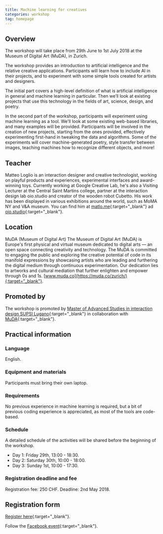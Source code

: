 ```yaml
---
title: Machine learning for creatives
categories: workshop
tag: homepage
---
```


## Overview

The workshop will take place from 29th June to 1st July 2018 at the Museum of Digital Art (MuDA), in Zurich.

The workshop provides an introduction to artificial intelligence and the relative creative applications. Participants will learn how to include AI in their projects, and to experiment with some simple tools created for artists and designers.

The initial part covers a high-level definition of what is artificial intelligence in general and machine learning in particular. Then we’ll look at existing projects that use this technology in the fields of art, science, design, and poetry.

In the second part of the workshop, participants will experiment using machine learning as a tool. We'll look at some existing web-based libraries, and many examples will be provided. 
Participants will be involved in the creation of new projects, starting from the ones provided, effectively experimenting first-hand in tweaking the data and algorithms. 
Some of the experiments will cover machine-generated poetry, style transfer between images, teaching machines how to recognize different objects, and more!


## Teacher

Matteo Loglio is an interaction designer and creative technologist, working on playful products and experiences, experimental interfaces and award-winning toys. Currently working at Google Creative Lab, he's also a Visiting Lecturer at the Central Saint Martins college, partner at the interaction design lab oio.studio and creator of the wooden robot Cubetto. His work has been displayed in various exhibitions around the world, such as MoMA NY and V&A museum.
You can find him at [matlo.me](https://matlo.me/){:target="_blank"} ad [oio.studio](https://oio.studio/){:target="_blank"}.


## Location

MuDA (Museum of Digital Art)
The Museum of Digital Art (MuDA) is Europe's first physical and virtual museum dedicated to digital arts — an open space connecting creativity and technology.
The MuDA is committed to engaging the public and exploring the creative potential of code in its manifold expressions by showcasing artists who are leading and furthering the digital medium through continuous experimentation. Our dedication lies to artworks and cultural mediation that further enlighten and empower through 0s and 1s.
[www.muda.co](https://muda.co/zurich/){:target="_blank"}.


## Promoted by
The workshop is promoted by [Master of Advanced Studies in interaction design SUPSI Lugano](https://www.maind.supsi.ch/){:target="_blank"} in collaboration with [MuDA](https://muda.co/zurich/){:target="_blank"}.


## Practical information

### Language

English.

### Equipment and materials

Participants must bring their own laptop.

### Requirements
No previous experience in machine learning is required, but a bit of previous coding experience is appreciated, as most of the tools are code-based.

### Schedule
A detailed schedule of the activities will be shared before the beginning of the workshop.

- Day 1: Friday 29th, 13:00 - 18:30.<br>
- Day 2: Saturday 30th, 10:00 - 18:00.<br>
- Day 3: Sunday 1st, 10:00 - 17:30.

### Registration deadline and fee

Registration fee: 250 CHF.
Deadline: 2nd May 2018.

## Registration form

[Register here](http://lcvform.supsi.ch/form/view.php?id=68841){:target="_blank"}.

Follow the [Facebook event](https://www.facebook.com/events/182471685703186/?active_tab=about){:target="_blank"}.



